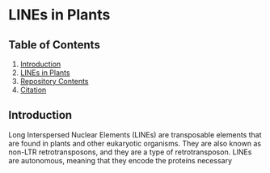 # LINEs in Plants
## Table of Contents
1. [Introduction](#introduction)
2. [LINEs in Plants](#lines-in-plants)
3. [Repository Contents](#repository)
4. [Citation](#cite)

## Introduction
Long Interspersed Nuclear Elements (LINEs) are transposable elements that are found in plants and other eukaryotic organisms. They are also known as non-LTR retrotransposons, and they are a type of retrotransposon. LINEs are autonomous, meaning that they encode the proteins necessary

